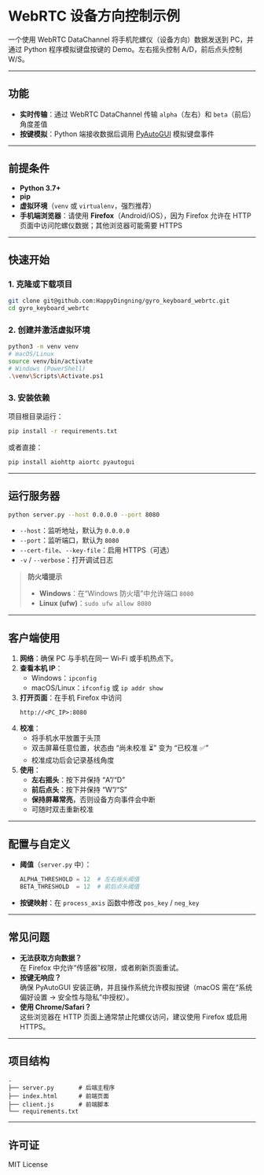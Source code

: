# WebRTC 设备方向控制示例

一个使用 WebRTC DataChannel 将手机陀螺仪（设备方向）数据发送到 PC，并通过 Python 程序模拟键盘按键的 Demo。左右摇头控制 A/D，前后点头控制 W/S。

---

## 功能

- **实时传输**：通过 WebRTC DataChannel 传输 `alpha`（左右）和 `beta`（前后）角度差值  
- **按键模拟**：Python 端接收数据后调用 [PyAutoGUI](https://pyautogui.readthedocs.io/) 模拟键盘事件  

---

## 前提条件

- **Python 3.7+**  
- **pip**  
- **虚拟环境**（`venv` 或 `virtualenv`，强烈推荐）  
- **手机端浏览器**：请使用 **Firefox**（Android/iOS），因为 Firefox 允许在 HTTP 页面中访问陀螺仪数据；其他浏览器可能需要 HTTPS  

---

## 快速开始

### 1. 克隆或下载项目

```bash
git clone git@github.com:HappyDingning/gyro_keyboard_webrtc.git
cd gyro_keyboard_webrtc
```

### 2. 创建并激活虚拟环境

```bash
python3 -m venv venv
# macOS/Linux
source venv/bin/activate
# Windows (PowerShell)
.\venv\Scripts\Activate.ps1
```

### 3. 安装依赖

项目根目录运行：

```bash
pip install -r requirements.txt
```

或者直接：

```bash
pip install aiohttp aiortc pyautogui
```

---

## 运行服务器

```bash
python server.py --host 0.0.0.0 --port 8080
```

- `--host`：监听地址，默认为 `0.0.0.0`  
- `--port`：监听端口，默认为 `8080`  
- `--cert-file`、`--key-file`：启用 HTTPS（可选）  
- `-v` / `--verbose`：打开调试日志  

> **防火墙提示**  
> - **Windows**：在“Windows 防火墙”中允许端口 `8080`  
> - **Linux (ufw)**：`sudo ufw allow 8080`  

---

## 客户端使用

1. **网络**：确保 PC 与手机在同一 Wi‑Fi 或手机热点下。  
2. **查看本机 IP**：  
   - Windows：`ipconfig`  
   - macOS/Linux：`ifconfig` 或 `ip addr show`  
3. **打开页面**：在手机 Firefox 中访问  
   ```
   http://<PC_IP>:8080
   ```  
4. **校准**：  
   - 将手机水平放置于头顶  
   - 双击屏幕任意位置，状态由 “尚未校准 ⏳” 变为 “已校准 ✅”  
   - 校准成功后会记录基线角度  
5. **使用**：  
   - **左右摇头**：按下并保持 “A”/“D”  
   - **前后点头**：按下并保持 “W”/“S”  
   - **保持屏幕常亮**，否则设备方向事件会中断  
   - 可随时双击重新校准  

---

## 配置与自定义

- **阈值**（`server.py` 中）：  
  ```python
  ALPHA_THRESHOLD = 12  # 左右摇头阈值
  BETA_THRESHOLD  = 12  # 前后点头阈值
  ```
- **按键映射**：在 `process_axis` 函数中修改 `pos_key` / `neg_key`  

---

## 常见问题

- **无法获取方向数据？**  
  在 Firefox 中允许“传感器”权限，或者刷新页面重试。  
- **按键无响应？**  
  确保 PyAutoGUI 安装正确，并且操作系统允许模拟按键（macOS 需在“系统偏好设置 → 安全性与隐私”中授权）。  
- **使用 Chrome/Safari？**  
  这些浏览器在 HTTP 页面上通常禁止陀螺仪访问，建议使用 Firefox 或启用 HTTPS。  

---

## 项目结构

```
.
├── server.py       # 后端主程序
├── index.html      # 前端页面
├── client.js       # 前端脚本
└── requirements.txt
```

---

## 许可证

MIT License
